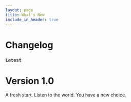 ```yaml
---
layout: page
title: What's New
include_in_header: true
---
```

# Changelog

### `Latest`

# **Version 1.0**

A fresh start. Listen to the world. You have a new choice.

<br> 
